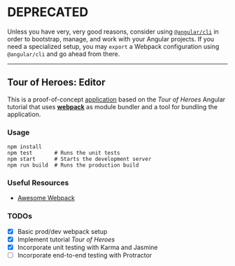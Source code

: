 
# DEPRECATED

Unless you have very, very good reasons, consider using [`@angular/cli`](https://github.com/angular/angular-cli) in order to bootstrap, manage, and work with your Angular projects.
If you need a specialized setup, you may `export` a Webpack configuration using `@angular/cli` and go ahead from there.

---

Tour of Heroes: Editor
----------------------

This is a proof-of-concept [application](https://angular.io/docs/ts/latest/tutorial) based on the _Tour of Heroes_ Angular tutorial that uses [**webpack**](https://webpack.github.io) as module bundler and a tool for bundling the application.


### Usage

```
npm install
npm test       # Runs the unit tests
npm start      # Starts the development server
npm run build  # Runs the production build
```


### Useful Resources

* [Awesome Webpack](https://github.com/d3viant0ne/awesome-webpack)


### TODOs

- [x] Basic prod/dev webpack setup
- [x] Implement tutorial _Tour of Heroes_
- [x] Incorporate unit testing with Karma and Jasmine
- [ ] Incorporate end-to-end testing with Protractor

